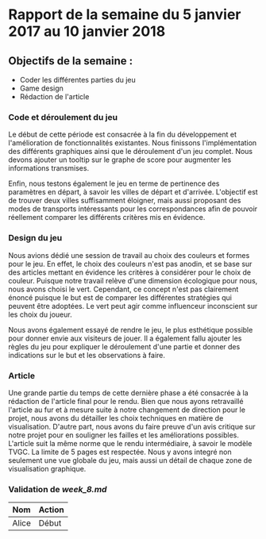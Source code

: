 # Rapport de la semaine du 5 janvier 2017 au 10 janvier 2018 

## Objectifs de la semaine : 
  * Coder les différentes parties du jeu
  * Game design
  * Rédaction de l'article
  
### Code et déroulement du jeu
Le début de cette période est consacrée à la fin du développement et l'amélioration de fonctionnalités existantes.
Nous finissons l'implémentation des différents graphiques ainsi que le déroulement d'un jeu complet. 
Nous devons ajouter un tooltip sur le graphe de score pour augmenter les informations transmises.

Enfin, nous testons également le jeu en terme de pertinence des paramètres en départ, à savoir les villes de départ et d'arrivée. 
L'objectif est de trouver deux villes suffisamment éloigner, mais aussi proposant des modes de transports intéressants pour les correspondances afin de pouvoir réellement comparer les différents critères mis en évidence.


### Design du jeu 

Nous avions dédié une session de travail au choix des couleurs et formes pour le jeu. En effet, le choix des couleurs n'est pas anodin, et se base sur des articles mettant en évidence les critères à considérer pour le choix de couleur. Puisque notre travail relève d'une dimension écologique pour nous, nous avons choisi le vert. Cependant, ce concept n'est pas clairement énoncé puisque le but est de comparer les différentes stratégies qui peuvent être adoptées. Le vert peut agir comme influenceur inconscient sur les choix du joueur. 

Nous avons également essayé de rendre le jeu, le plus esthétique possible pour donner envie aux visiteurs de jouer. Il a également fallu ajouter les règles du jeu pour expliquer le déroulement d'une partie et donner des indications sur le but et les observations à faire. 

### Article
Une grande partie du temps de cette dernière phase a été consacrée à la rédaction de l'article final pour le rendu. Bien que nous ayons retravaillé l'article au fur et à mesure suite à notre changement de direction pour le projet, nous avons du détailler les choix techniques en matière de visualisation. D'autre part, nous avons du faire preuve d'un avis critique sur notre projet pour en souligner les failles et les améliorations possibles. L'article suit la même norme que le rendu intermédiaire, à savoir le modèle TVGC. La limite de 5 pages est respectée. Nous y avons integré non seulement une vue globale du jeu, mais aussi un détail de chaque zone de visualisation graphique. 

### Validation de *week_8.md*
 
| Nom | Action |
| --- | ------ |
| Alice | Début |
